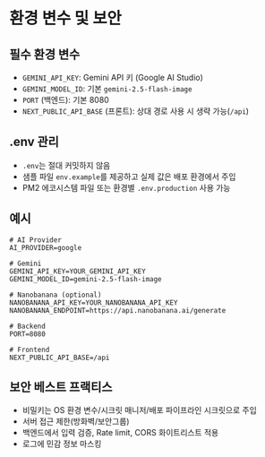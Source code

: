 # 환경 변수 및 보안

## 필수 환경 변수
- `GEMINI_API_KEY`: Gemini API 키 (Google AI Studio)
- `GEMINI_MODEL_ID`: 기본 `gemini-2.5-flash-image`
- `PORT` (백엔드): 기본 8080
- `NEXT_PUBLIC_API_BASE` (프론트): 상대 경로 사용 시 생략 가능(`/api`)

## .env 관리
- `.env`는 절대 커밋하지 않음
- 샘플 파일 `env.example`를 제공하고 실제 값은 배포 환경에서 주입
- PM2 에코시스템 파일 또는 환경별 `.env.production` 사용 가능

## 예시
```dotenv
# AI Provider
AI_PROVIDER=google

# Gemini
GEMINI_API_KEY=YOUR_GEMINI_API_KEY
GEMINI_MODEL_ID=gemini-2.5-flash-image

# Nanobanana (optional)
NANOBANANA_API_KEY=YOUR_NANOBANANA_API_KEY
NANOBANANA_ENDPOINT=https://api.nanobanana.ai/generate

# Backend
PORT=8080

# Frontend
NEXT_PUBLIC_API_BASE=/api
```

## 보안 베스트 프랙티스
- 비밀키는 OS 환경 변수/시크릿 매니저/배포 파이프라인 시크릿으로 주입
- 서버 접근 제한(방화벽/보안그룹)
- 백엔드에서 입력 검증, Rate limit, CORS 화이트리스트 적용
- 로그에 민감 정보 마스킹
